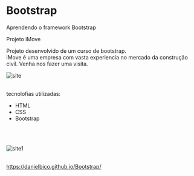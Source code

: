 # Bootstrap
Aprendendo o framework Bootstrap



Projeto iMove

Projeto desenvolvido de um curso de bootstrap.<br>
iMove é uma empresa com vasta experiencia no mercado da construção civil. 
Venha nos fazer uma visita.

![site](https://user-images.githubusercontent.com/72531205/149583899-9ccfdf4f-8f87-4656-a8e2-12be7d6d3951.png)
<br>
<br>

tecnolofias utilizadas:
<ul>
<li>HTML</li>
<li>CSS</li>
<li>Bootstrap</li>
</ul>
<br>
<br>



![site1](https://user-images.githubusercontent.com/72531205/149583887-81869ff0-fa15-44c1-acde-17592c720e6c.png)
<br>
<br>

https://danielbico.github.io/Bootstrap/

